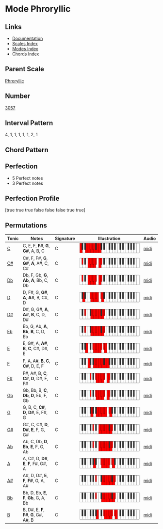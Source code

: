 # Mode Phroryllic

## Links

- [Documentation](index.md)
- [Scales Index](Scales.md)
- [Modes Index](Modes.md)
- [Chords Index](Chords.md)

## Parent Scale

[Phroryllic](ScalePhroryllic.md)

## Number

[3057](https://ianring.com/musictheory/scales/3057)

## Interval Pattern

4, 1, 1, 1, 1, 1, 2, 1

## Chord Pattern



## Perfection

- 5 Perfect notes
- 3 Perfect notes

## Perfection Profile

[true true true false false false true true]

## Permutations

| Tonic | Notes | Signature | Illustration | Audio |
|-------|-------|-----------|--------------|-------|
| [C](ModeCNaturalPhroryllic.md) | C, E, F, **F#**, **G**, **G#**, A, B, C | C | ![CNaturalPhroryllic](ModeCNaturalPhroryllic.png) | [midi](https://github.com/edipermadi/music/blob/main/docs/ModeCNaturalPhroryllic.mid?raw=true) |
| [C#](ModeCSharpPhroryllic.md) | C#, F, F#, **G**, **G#**, **A**, A#, C, C# | C | ![CSharpPhroryllic](ModeCSharpPhroryllic.png) | [midi](https://github.com/edipermadi/music/blob/main/docs/ModeCSharpPhroryllic.mid?raw=true) |
| [Db](ModeDFlatPhroryllic.md) | Db, F, Gb, **G**, **Ab**, **A**, Bb, C, Db | C | ![DFlatPhroryllic](ModeDFlatPhroryllic.png) | [midi](https://github.com/edipermadi/music/blob/main/docs/ModeDFlatPhroryllic.mid?raw=true) |
| [D](ModeDNaturalPhroryllic.md) | D, F#, G, **G#**, **A**, **A#**, B, C#, D | C | ![DNaturalPhroryllic](ModeDNaturalPhroryllic.png) | [midi](https://github.com/edipermadi/music/blob/main/docs/ModeDNaturalPhroryllic.mid?raw=true) |
| [D#](ModeDSharpPhroryllic.md) | D#, G, G#, **A**, **A#**, **B**, C, D, D# | C | ![DSharpPhroryllic](ModeDSharpPhroryllic.png) | [midi](https://github.com/edipermadi/music/blob/main/docs/ModeDSharpPhroryllic.mid?raw=true) |
| [Eb](ModeEFlatPhroryllic.md) | Eb, G, Ab, **A**, **Bb**, **B**, C, D, Eb | C | ![EFlatPhroryllic](ModeEFlatPhroryllic.png) | [midi](https://github.com/edipermadi/music/blob/main/docs/ModeEFlatPhroryllic.mid?raw=true) |
| [E](ModeENaturalPhroryllic.md) | E, G#, A, **A#**, **B**, **C**, C#, D#, E | C | ![ENaturalPhroryllic](ModeENaturalPhroryllic.png) | [midi](https://github.com/edipermadi/music/blob/main/docs/ModeENaturalPhroryllic.mid?raw=true) |
| [F](ModeFNaturalPhroryllic.md) | F, A, A#, **B**, **C**, **C#**, D, E, F | C | ![FNaturalPhroryllic](ModeFNaturalPhroryllic.png) | [midi](https://github.com/edipermadi/music/blob/main/docs/ModeFNaturalPhroryllic.mid?raw=true) |
| [F#](ModeFSharpPhroryllic.md) | F#, A#, B, **C**, **C#**, **D**, D#, F, F# | C | ![FSharpPhroryllic](ModeFSharpPhroryllic.png) | [midi](https://github.com/edipermadi/music/blob/main/docs/ModeFSharpPhroryllic.mid?raw=true) |
| [Gb](ModeGFlatPhroryllic.md) | Gb, Bb, B, **C**, **Db**, **D**, Eb, F, Gb | C | ![GFlatPhroryllic](ModeGFlatPhroryllic.png) | [midi](https://github.com/edipermadi/music/blob/main/docs/ModeGFlatPhroryllic.mid?raw=true) |
| [G](ModeGNaturalPhroryllic.md) | G, B, C, **C#**, **D**, **D#**, E, F#, G | C | ![GNaturalPhroryllic](ModeGNaturalPhroryllic.png) | [midi](https://github.com/edipermadi/music/blob/main/docs/ModeGNaturalPhroryllic.mid?raw=true) |
| [G#](ModeGSharpPhroryllic.md) | G#, C, C#, **D**, **D#**, **E**, F, G, G# | C | ![GSharpPhroryllic](ModeGSharpPhroryllic.png) | [midi](https://github.com/edipermadi/music/blob/main/docs/ModeGSharpPhroryllic.mid?raw=true) |
| [Ab](ModeAFlatPhroryllic.md) | Ab, C, Db, **D**, **Eb**, **E**, F, G, Ab | C | ![AFlatPhroryllic](ModeAFlatPhroryllic.png) | [midi](https://github.com/edipermadi/music/blob/main/docs/ModeAFlatPhroryllic.mid?raw=true) |
| [A](ModeANaturalPhroryllic.md) | A, C#, D, **D#**, **E**, **F**, F#, G#, A | C | ![ANaturalPhroryllic](ModeANaturalPhroryllic.png) | [midi](https://github.com/edipermadi/music/blob/main/docs/ModeANaturalPhroryllic.mid?raw=true) |
| [A#](ModeASharpPhroryllic.md) | A#, D, D#, **E**, **F**, **F#**, G, A, A# | C | ![ASharpPhroryllic](ModeASharpPhroryllic.png) | [midi](https://github.com/edipermadi/music/blob/main/docs/ModeASharpPhroryllic.mid?raw=true) |
| [Bb](ModeBFlatPhroryllic.md) | Bb, D, Eb, **E**, **F**, **Gb**, G, A, Bb | C | ![BFlatPhroryllic](ModeBFlatPhroryllic.png) | [midi](https://github.com/edipermadi/music/blob/main/docs/ModeBFlatPhroryllic.mid?raw=true) |
| [B](ModeBNaturalPhroryllic.md) | B, D#, E, **F**, **F#**, **G**, G#, A#, B | C | ![BNaturalPhroryllic](ModeBNaturalPhroryllic.png) | [midi](https://github.com/edipermadi/music/blob/main/docs/ModeBNaturalPhroryllic.mid?raw=true) |
